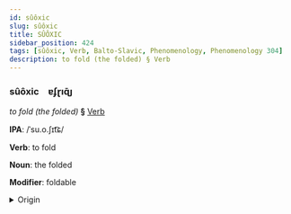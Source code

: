 ```yaml
---
id: sûôxic
slug: sûôxic
title: SÛÔXIC
sidebar_position: 424
tags: [sûôxic, Verb, Balto-Slavic, Phenomenology, Phenomenology 304]
description: to fold (the folded) § Verb
---
```


### sûôxic&emsp;<span kind="abugida">ɐʄɽıɋ̄ȷ</span>

*to fold (the folded)* **§** [Verb](../../tags/Verb)

**IPA**: /ˈsu.o.ʃɪt͡ɕ/

**Verb**: to fold

**Noun**: the folded

**Modifier**: foldable

<details>
    <summary>Origin</summary>
    Polish złożyć /ˈzwɔ.ʐɨt͡ɕ/<br/>
    <em>Balto-Slavic Language Family</em>
</details>